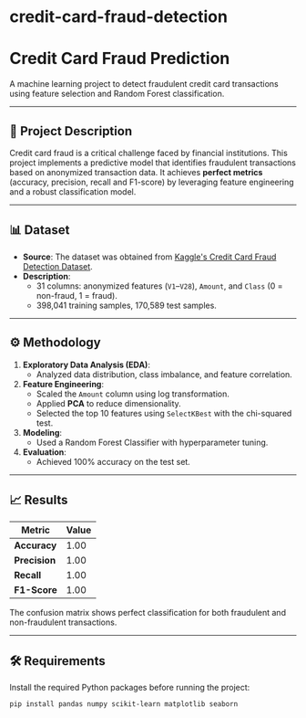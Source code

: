 # credit-card-fraud-detection
# Credit Card Fraud Prediction

A machine learning project to detect fraudulent credit card transactions using feature selection and Random Forest classification.

---

## 📜 Project Description

Credit card fraud is a critical challenge faced by financial institutions. This project implements a predictive model that identifies fraudulent transactions based on anonymized transaction data. It achieves **perfect metrics** (accuracy, precision, recall and F1-score) by leveraging feature engineering and a robust classification model.

---

## 📊 Dataset

- **Source**: The dataset was obtained from [Kaggle's Credit Card Fraud Detection Dataset](https://www.kaggle.com/datasets/mlg-ulb/creditcardfraud).
- **Description**:
  - 31 columns: anonymized features (`V1`–`V28`), `Amount`, and `Class` (0 = non-fraud, 1 = fraud).
  - 398,041 training samples, 170,589 test samples.

---

## ⚙️ Methodology

1. **Exploratory Data Analysis (EDA)**:
   - Analyzed data distribution, class imbalance, and feature correlation.
2. **Feature Engineering**:
   - Scaled the `Amount` column using log transformation.
   - Applied **PCA** to reduce dimensionality.
   - Selected the top 10 features using `SelectKBest` with the chi-squared test.
3. **Modeling**:
   - Used a Random Forest Classifier with hyperparameter tuning.
4. **Evaluation**:
   - Achieved 100% accuracy on the test set.

---

## 📈 Results

| Metric       | Value |
|--------------|-------|
| **Accuracy** | 1.00  |
| **Precision**| 1.00  |
| **Recall**   | 1.00  |
| **F1-Score** | 1.00  |

The confusion matrix shows perfect classification for both fraudulent and non-fraudulent transactions.

---

## 🛠️ Requirements

Install the required Python packages before running the project:

```bash
pip install pandas numpy scikit-learn matplotlib seaborn
